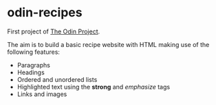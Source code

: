 # odin-recipes
First project of [The Odin Project](https://www.theodinproject.com).

The aim is to build a basic recipe website with HTML making use
of the following features:
- Paragraphs
- Headings
- Ordered and unordered lists
- Highlighted text using the **strong** and *emphasize* tags
- Links and images